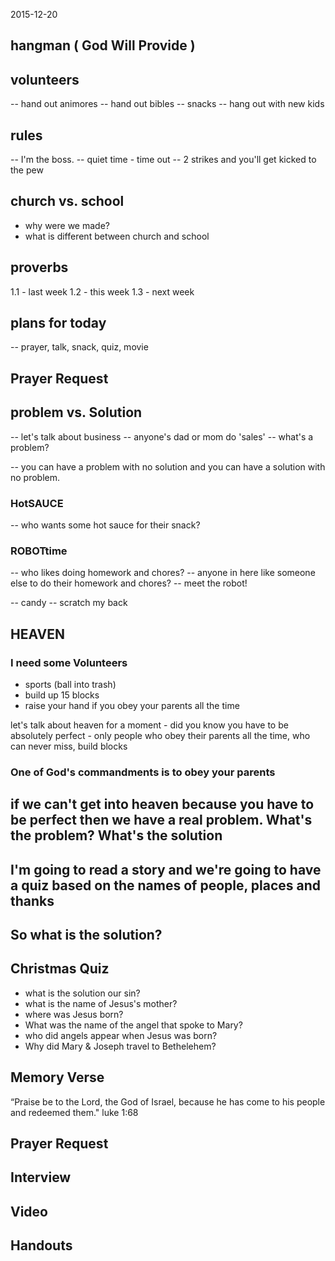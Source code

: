 
2015-12-20

## hangman ( God Will Provide )

## volunteers
-- hand out animores
-- hand out bibles
-- snacks
-- hang out with new kids

## rules
-- I'm the boss.
-- quiet time - time out
-- 2 strikes and you'll get kicked to the pew

## church vs. school
- why were we made?
- what is different between church and school

## proverbs
1.1 - last week
1.2 - this week
1.3 - next week

## plans for today
-- prayer, talk, snack, quiz, movie

## Prayer Request

## problem vs. Solution
-- let's talk about business
-- anyone's dad or mom do 'sales'
-- what's a problem?

-- you can have a problem with no solution and you can have a solution with no problem.

### HotSAUCE
-- who wants some hot sauce for their snack?

### ROBOTtime
-- who likes doing homework and chores?
-- anyone in here like someone else to do their homework and chores?
-- meet the robot!

-- candy
-- scratch my back

## HEAVEN

### I need some Volunteers
- sports (ball into trash)
- build up 15 blocks
- raise your hand if you obey your parents all the time

let's talk about heaven for a moment - did you know you have to be absolutely perfect - only people who obey their parents all the time, who can never miss, build blocks

### One of God's commandments is to obey your parents

## if we can't get into heaven because you have to be perfect then we have a real problem. What's the problem? What's the solution

## I'm going to read a story and we're going to have a quiz based on the names of people, places and thanks

## So what is the solution? 

## Christmas Quiz
- what is the solution our sin?
- what is the name of Jesus's mother?
- where was Jesus born?
- What was the name of the angel that spoke to Mary?
- who did angels appear when Jesus was born?
- Why did Mary & Joseph travel to Bethelehem?

## Memory Verse
“Praise be to the Lord, the God of Israel, because he has come to his people and redeemed them."
luke 1:68
## Prayer Request

## Interview

## Video

## Handouts

